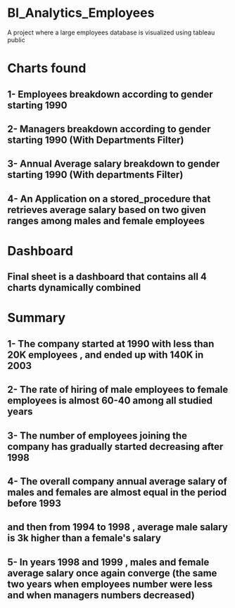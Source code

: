 # BI_Analytics_Employees
A project where a large employees database is visualized using tableau public 

# Charts found 
## 1- Employees breakdown according to gender starting 1990 
## 2- Managers breakdown according to gender starting 1990 (With Departments Filter)
## 3- Annual Average salary breakdown to gender starting 1990 (With departments Filter)
## 4- An Application on a stored_procedure that retrieves average salary based on two given ranges among males and female employees 

# Dashboard 
## Final sheet is a dashboard that contains all 4 charts dynamically combined 

# Summary 
## 1- The company started at 1990 with less than 20K employees , and ended up with 140K in 2003 
## 2- The rate of hiring of male employees to female employees is almost 60-40 among all studied years
## 3- The number of employees joining the company has gradually started decreasing after 1998 
## 4- The overall company annual average salary of males and females are almost equal in the period before 1993
## and then from 1994 to 1998 , average male salary is 3k higher than a female's salary 
## 5- In years 1998 and 1999 , males and female average salary once again converge (the same two years when employees number were less and when managers numbers decreased)
